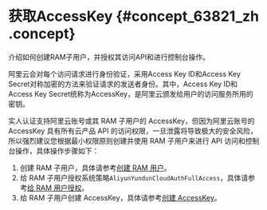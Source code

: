 # 获取AccessKey {#concept_63821_zh .concept}

介绍如何创建RAM子用户，并授权其访问API和进行控制台操作。

阿里云会对每个访问请求进行身份验证，采用Access Key ID和Access Key Secret对称加密的方法来验证请求的发送者身份。其中，Access Key ID和Access Key Secret统称为AccessKey，是阿里云颁发给用户的访问服务所用的密钥。

实人认证支持阿里云账号或其 RAM 子用户的 AccessKey，但因为阿里云账号的 AccessKey 具有所有云产品 API 的访问权限，一旦泄露将导致极大的安全风险，所以强烈建议您根据最小权限原则创建并使用 RAM 子用户来进行 API 访问和控制台操作，具体操作步骤如下：

1.  创建 RAM 子用户，具体请参考[创建 RAM 用户](https://help.aliyun.com/document_detail/28637.html)。
2.  给 RAM 子用户授权系统策略`AliyunYundunCloudAuthFullAccess`，具体请参考[给 RAM 用户授权](https://help.aliyun.com/document_detail/28639.html)。
3.  给 RAM 子用户创建 AccessKey，具体请参考[创建 AccessKey](https://help.aliyun.com/document_detail/53045.html?parentId=57038)。

